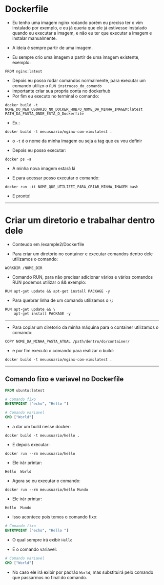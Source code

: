 # Dockerfile

- Eu tenho uma imagem nginx rodando porém eu preciso ter o vim instalado por exemplo, e eu já queria que ele já estivesse instalado quando eu executar a imagem, e não eu ter que executar a imagem e instalar manualmente.

- A ideia é sempre partir de uma imagem.

- Eu sempre crio uma imagem a partir de uma imagem existente, exemplo:

```
FROM nginx:latest
```

- Depois eu posso rodar comandos normalmente, para executar um comando utilizo o `RUN instrucao_do_comando`
- Importante criar sua propria conta no dockerhub
- Por fim eu executo no terminal o comando:

```shell
docker build -t NOME_DO_MEU_USUARIO_NO_DOCKER_HUB/O_NOME_DA_MINHA_IMAGEM:latest PATH_DA_PASTA_ONDE_ESTA_O_Dockerfile
```

- Ex.:

```shell
docker build -t meuusuario/nginx-com-vim:latest .
```

- o `-t` é o nome da minha imagem ou seja a tag que eu vou definir

- Depois eu posso executar:

```shell
docker ps -a
```

- A minha nova imagem estará lá

- E para acessar posso executar o comando:

```shell
docker run -it NOME_QUE_UTILIZEI_PARA_CRIAR_MINHA_IMAGEM bash
```

- E pronto!

---

# Criar um diretorio e trabalhar dentro dele

- Conteudo em /example2/Dockerfile

- Para criar um diretorio no container e executar comandos dentro dele utilizamos o comando:

```
WORKDIR /NOME_DIR
```

- Comando RUN, para não precisar adicionar vários e vários comandos RUN podemos utilizar o && exemplo:

```
RUN apt-get update && apt-get install PACKAGE -y
```

- Para quebrar linha de um comando utilizamos o `\`:

```
RUN apt-get update && \
    apt-get install PACKAGE -y
```

---

- Para copiar um diretorio da minha máquina para o container utilizamos o comando:

```
COPY NOME_DA_MINHA_PASTA_ATUAL /path/dentro/do/container/
```

- e por fim executo o comando para realizar o build:

```shell
docker build -t meuusuario/nginx-com-vim:latest .
```

---

## Comando fixo e variavel no Dockerfile

```Dockerfile
FROM ubuntu:latest

# Comando fixo
ENTRYPOINT ["echo", "Hello "]

# Comando variavel
CMD ["World"]
```

- a dar um build nesse docker:

```shell
docker build -t meuusuario/hello .
```

- E depois executar:

```shell
docker run --rm meuusuario/hello
```

- Ele irár printar:

```shell
Hello  World
```

- Agora se eu executar o comando:

```shell
docker run --rm meuusuario/hello Mundo
```

- Ele irár printar:

```shell
Hello  Mundo
```

- Isso acontece pois temos o comando fixo:

```Dockerfile
# Comando fixo
ENTRYPOINT ["echo", "Hello "]

```

- O qual sempre irá exibir `Hello `

- E o comando variavel:

```Dockerfile
# Comando variavel
CMD ["World"]
```

- No caso ele irá exibir por padrão `World`, mas substituirá pelo comando que passarmos no final do comando.